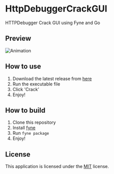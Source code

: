 # HttpDebuggerCrackGUI
HTTPDebugger Crack GUI using Fyne and Go

## Preview 
![Animation](https://github.com/Minagoroshi/HttpDebuggerCrackGUI/assets/91580790/4fe8a4a2-003e-4d53-a6d6-0f18b2955c66)

## How to use
1. Download the latest release from [here](https://github.com/Minagoroshi/HttpDebuggerCrackGUI/releases)
2. Run the executable file
3. Click 'Crack'
4. Enjoy!

## How to build
1. Clone this repository
2. Install [fyne](https://developer.fyne.io/started/)
3. Run `fyne package`
4. Enjoy!

## License
This application is licensed under the [MIT](LICENSE) license.
